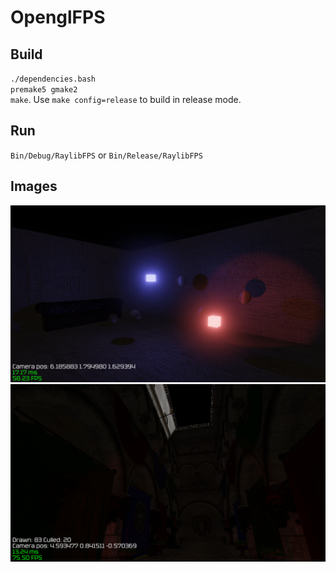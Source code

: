 # OpenglFPS

## Build
`./dependencies.bash`  
`premake5 gmake2`  
`make`. Use `make config=release` to build in release mode.  

## Run
`Bin/Debug/RaylibFPS` or `Bin/Release/RaylibFPS`

## Images
![1](Images/screenshot1.png)
![0](Images/screenshot0.png)